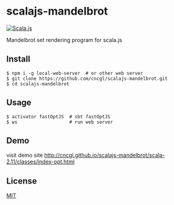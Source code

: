 # scalajs-mandelbrot


[![Scala.js](https://www.scala-js.org/assets/badges/scalajs-0.6.8.svg)](https://www.scala-js.org)

Mandelbrot set rendering program for scala.js

## Install
```
$ npm i -g local-web-server  # or other web server
$ git clone https://github.com/cncgl/scalajs-mandelbrot.git
$ cd scalajs-mandelbrot
```

## Usage
```
$ activator fastOptJS  # sbt fastOptJS
$ ws                   # run web server
```

## Demo
visit demo site http://cncgl.github.io/scalajs-mandelbrot/scala-2.11/classes/index-opt.html

## License
[MIT](LICENSE)

